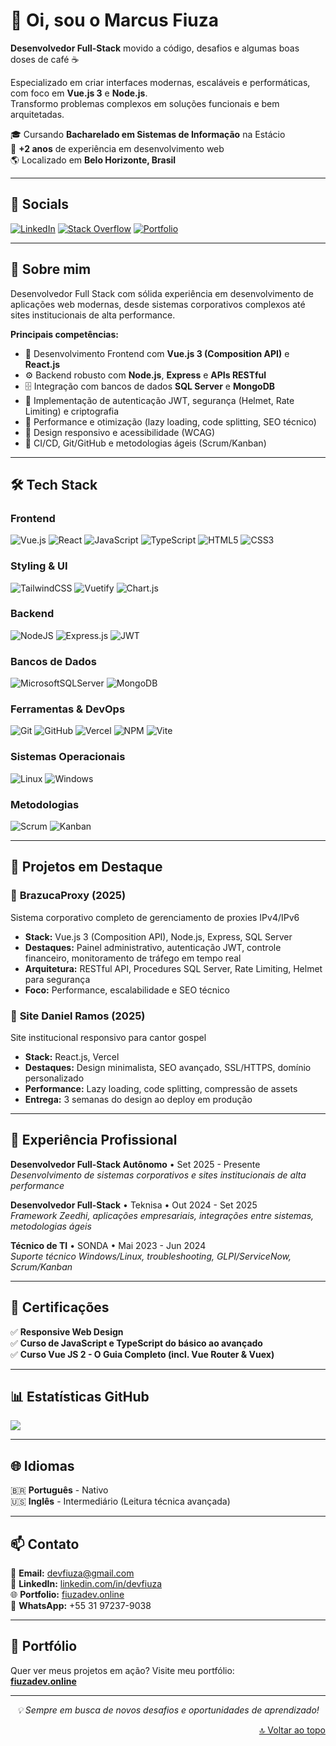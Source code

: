  # 👋 Oi, sou o Marcus Fiuza

**Desenvolvedor Full-Stack** movido a código, desafios e algumas boas doses de café ☕  

Especializado em criar interfaces modernas, escaláveis e performáticas, com foco em **Vue.js 3** e **Node.js**.  
Transformo problemas complexos em soluções funcionais e bem arquitetadas.

🎓 Cursando **Bacharelado em Sistemas de Informação** na Estácio  
💼 **+2 anos** de experiência em desenvolvimento web  
🌎 Localizado em **Belo Horizonte, Brasil**

---

## 🔗 Socials
[![LinkedIn](https://img.shields.io/badge/LinkedIn-%230077B5.svg?style=for-the-badge&logo=linkedin&logoColor=white)](https://www.linkedin.com/in/devfiuza/)
[![Stack Overflow](https://img.shields.io/badge/-Stackoverflow-FE7A16?style=for-the-badge&logo=stack-overflow&logoColor=white)](https://stackoverflow.com/users/31206070/dev-fiuza)
[![Portfolio](https://img.shields.io/badge/Portfolio-000000?style=for-the-badge&logo=vercel&logoColor=white)](https://fiuzadev.online)

---

## 💼 Sobre mim

Desenvolvedor Full Stack com sólida experiência em desenvolvimento de aplicações web modernas, desde sistemas corporativos complexos até sites institucionais de alta performance.

**Principais competências:**
- 🎨 Desenvolvimento Frontend com **Vue.js 3 (Composition API)** e **React.js**
- ⚙️ Backend robusto com **Node.js**, **Express** e **APIs RESTful**
- 🗄️ Integração com bancos de dados **SQL Server** e **MongoDB**
- 🔐 Implementação de autenticação JWT, segurança (Helmet, Rate Limiting) e criptografia
- 🚀 Performance e otimização (lazy loading, code splitting, SEO técnico)
- 📱 Design responsivo e acessibilidade (WCAG)
- 🔄 CI/CD, Git/GitHub e metodologias ágeis (Scrum/Kanban)

---

## 🛠️ Tech Stack

### **Frontend**
![Vue.js](https://img.shields.io/badge/vuejs-%2335495e.svg?style=for-the-badge&logo=vuedotjs&logoColor=%234FC08D)
![React](https://img.shields.io/badge/react-%2320232a.svg?style=for-the-badge&logo=react&logoColor=%2361DAFB)
![JavaScript](https://img.shields.io/badge/javascript-%23323330.svg?style=for-the-badge&logo=javascript&logoColor=%23F7DF1E)
![TypeScript](https://img.shields.io/badge/typescript-%23007ACC.svg?style=for-the-badge&logo=typescript&logoColor=white)
![HTML5](https://img.shields.io/badge/html5-%23E34F26.svg?style=for-the-badge&logo=html5&logoColor=white)
![CSS3](https://img.shields.io/badge/css3-%231572B6.svg?style=for-the-badge&logo=css3&logoColor=white)

### **Styling & UI**
![TailwindCSS](https://img.shields.io/badge/tailwindcss-%2338B2AC.svg?style=for-the-badge&logo=tailwind-css&logoColor=white)
![Vuetify](https://img.shields.io/badge/Vuetify-1867C0?style=for-the-badge&logo=vuetify&logoColor=AEDDFF)
![Chart.js](https://img.shields.io/badge/chart.js-F5788D.svg?style=for-the-badge&logo=chart.js&logoColor=white)

### **Backend**
![NodeJS](https://img.shields.io/badge/node.js-6DA55F?style=for-the-badge&logo=node.js&logoColor=white)
![Express.js](https://img.shields.io/badge/express.js-%23404d59.svg?style=for-the-badge&logo=express&logoColor=%2361DAFB)
![JWT](https://img.shields.io/badge/JWT-black?style=for-the-badge&logo=JSON%20web%20tokens)

### **Bancos de Dados**
![MicrosoftSQLServer](https://img.shields.io/badge/Microsoft%20SQL%20Server-CC2927?style=for-the-badge&logo=microsoft%20sql%20server&logoColor=white)
![MongoDB](https://img.shields.io/badge/MongoDB-%234ea94b.svg?style=for-the-badge&logo=mongodb&logoColor=white)

### **Ferramentas & DevOps**
![Git](https://img.shields.io/badge/git-%23F05033.svg?style=for-the-badge&logo=git&logoColor=white)
![GitHub](https://img.shields.io/badge/github-%23121011.svg?style=for-the-badge&logo=github&logoColor=white)
![Vercel](https://img.shields.io/badge/vercel-%23000000.svg?style=for-the-badge&logo=vercel&logoColor=white)
![NPM](https://img.shields.io/badge/NPM-%23CB3837.svg?style=for-the-badge&logo=npm&logoColor=white)
![Vite](https://img.shields.io/badge/vite-%23646CFF.svg?style=for-the-badge&logo=vite&logoColor=white)

### **Sistemas Operacionais**
![Linux](https://img.shields.io/badge/Linux-FCC624?style=for-the-badge&logo=linux&logoColor=black)
![Windows](https://img.shields.io/badge/Windows-0078D6?style=for-the-badge&logo=windows&logoColor=white)

### **Metodologias**
![Scrum](https://img.shields.io/badge/Scrum-6DB33F?style=for-the-badge&logo=scrumalliance&logoColor=white)
![Kanban](https://img.shields.io/badge/Kanban-0052CC?style=for-the-badge&logo=jira&logoColor=white)

---

## 🚀 Projetos em Destaque

### 🔐 **BrazucaProxy** (2025)
Sistema corporativo completo de gerenciamento de proxies IPv4/IPv6
- **Stack:** Vue.js 3 (Composition API), Node.js, Express, SQL Server
- **Destaques:** Painel administrativo, autenticação JWT, controle financeiro, monitoramento de tráfego em tempo real
- **Arquitetura:** RESTful API, Procedures SQL Server, Rate Limiting, Helmet para segurança
- **Foco:** Performance, escalabilidade e SEO técnico

### 🎵 **Site Daniel Ramos** (2025)
Site institucional responsivo para cantor gospel
- **Stack:** React.js, Vercel
- **Destaques:** Design minimalista, SEO avançado, SSL/HTTPS, domínio personalizado
- **Performance:** Lazy loading, code splitting, compressão de assets
- **Entrega:** 3 semanas do design ao deploy em produção

---

## 💼 Experiência Profissional

**Desenvolvedor Full-Stack Autônomo** • Set 2025 - Presente  
_Desenvolvimento de sistemas corporativos e sites institucionais de alta performance_

**Desenvolvedor Full-Stack** • Teknisa • Out 2024 - Set 2025  
_Framework Zeedhi, aplicações empresariais, integrações entre sistemas, metodologias ágeis_

**Técnico de TI** • SONDA • Mai 2023 - Jun 2024  
_Suporte técnico Windows/Linux, troubleshooting, GLPI/ServiceNow, Scrum/Kanban_

---

## 📜 Certificações

✅ **Responsive Web Design**  
✅ **Curso de JavaScript e TypeScript do básico ao avançado**  
✅ **Curso Vue JS 2 - O Guia Completo (incl. Vue Router & Vuex)**

---

## 📊 Estatísticas GitHub

![](https://github-readme-stats.vercel.app/api/top-langs/?username=Fiuza3&theme=dark&hide_border=true&include_all_commits=true&count_private=true&layout=compact)

---

## 🌐 Idiomas

🇧🇷 **Português** - Nativo  
🇺🇸 **Inglês** - Intermediário (Leitura técnica avançada)

---

## 📫 Contato

📧 **Email:** devfiuza@gmail.com  
💼 **LinkedIn:** [linkedin.com/in/devfiuza](https://www.linkedin.com/in/devfiuza/)  
🌐 **Portfolio:** [fiuzadev.online](https://fiuzadev.online)  
📱 **WhatsApp:** +55 31 97237-9038

---

## 🌟 Portfólio

Quer ver meus projetos em ação? Visite meu portfólio:  
**[fiuzadev.online](https://fiuzadev.online)**

---

<p align="center">
  <i>💡 Sempre em busca de novos desafios e oportunidades de aprendizado!</i>
</p>

<p align="right"><a href="#-oi-sou-o-marcus-fiuza">🔝 Voltar ao topo</a></p>
